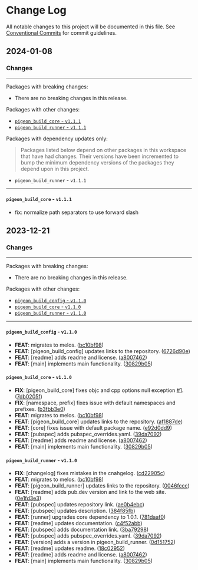 # Change Log

All notable changes to this project will be documented in this file.
See [Conventional Commits](https://conventionalcommits.org) for commit guidelines.

## 2024-01-08

### Changes

---

Packages with breaking changes:

 - There are no breaking changes in this release.

Packages with other changes:

 - [`pigeon_build_core` - `v1.1.1`](#pigeon_build_core---v111)
 - [`pigeon_build_runner` - `v1.1.1`](#pigeon_build_runner---v111)

Packages with dependency updates only:

> Packages listed below depend on other packages in this workspace that have had changes. Their versions have been incremented to bump the minimum dependency versions of the packages they depend upon in this project.

 - `pigeon_build_runner` - `v1.1.1`

---

#### `pigeon_build_core` - `v1.1.1`

 - fix: normalize path separators to use forward slash


## 2023-12-21

### Changes

---

Packages with breaking changes:

 - There are no breaking changes in this release.

Packages with other changes:

 - [`pigeon_build_config` - `v1.1.0`](#pigeon_build_config---v110)
 - [`pigeon_build_core` - `v1.1.0`](#pigeon_build_core---v110)
 - [`pigeon_build_runner` - `v1.1.0`](#pigeon_build_runner---v110)

---

#### `pigeon_build_config` - `v1.1.0`

 - **FEAT**: migrates to melos. ([bc10bf98](https://github.com/rotorgames/pigeon_build_runner/commit/bc10bf9871a919f395c04e83f9f9410adf1640ad))
 - **FEAT**: [pigeon_build_config] updates links to the repository. ([6726d90e](https://github.com/rotorgames/pigeon_build_runner/commit/6726d90eaf1dd669818d08005400f3ac62f6464b))
 - **FEAT**: [readme] adds readme and license. ([a8007462](https://github.com/rotorgames/pigeon_build_runner/commit/a8007462aff841e53b162c72692229739efd3d73))
 - **FEAT**: [main] implements main functionality. ([30829b05](https://github.com/rotorgames/pigeon_build_runner/commit/30829b050c9bdcab06006dd5e6fea0bc63683df4))

#### `pigeon_build_core` - `v1.1.0`

 - **FIX**: [pigeon_build_core] fixes objc and cpp options null exception [#1](https://github.com/rotorgames/pigeon_build_runner/issues/1). ([7db0205f](https://github.com/rotorgames/pigeon_build_runner/commit/7db0205fc39b4eeae2ddb8abae88496080584213))
 - **FIX**: [namespace, prefix] fixes issue with default namespaces and prefixes. ([b3fbb3e0](https://github.com/rotorgames/pigeon_build_runner/commit/b3fbb3e0d544bb4e7d80c5b68b46c83382699264))
 - **FEAT**: migrates to melos. ([bc10bf98](https://github.com/rotorgames/pigeon_build_runner/commit/bc10bf9871a919f395c04e83f9f9410adf1640ad))
 - **FEAT**: [pigeon_build_core] updates links to the repository. ([af1887de](https://github.com/rotorgames/pigeon_build_runner/commit/af1887dec5bef1a36067867b672eeeac2e0b82a9))
 - **FEAT**: [core] fixes issue with default package name. ([e92d0dd9](https://github.com/rotorgames/pigeon_build_runner/commit/e92d0dd9bd1dbaf67f73f1bcff93a950c187c6d3))
 - **FEAT**: [pubspec] adds pubspec_overrides.yaml. ([39da7092](https://github.com/rotorgames/pigeon_build_runner/commit/39da7092f76ec0e2fa0b6faba6b8e75234314d03))
 - **FEAT**: [readme] adds readme and license. ([a8007462](https://github.com/rotorgames/pigeon_build_runner/commit/a8007462aff841e53b162c72692229739efd3d73))
 - **FEAT**: [main] implements main functionality. ([30829b05](https://github.com/rotorgames/pigeon_build_runner/commit/30829b050c9bdcab06006dd5e6fea0bc63683df4))

#### `pigeon_build_runner` - `v1.1.0`

 - **FIX**: [changelog] fixes mistakes in the cnahgelog. ([cd22905c](https://github.com/rotorgames/pigeon_build_runner/commit/cd22905c3dccd1e3478199eb2b69aba9e624c0bb))
 - **FEAT**: migrates to melos. ([bc10bf98](https://github.com/rotorgames/pigeon_build_runner/commit/bc10bf9871a919f395c04e83f9f9410adf1640ad))
 - **FEAT**: [pigeon_build_runner] updates links to the repository. ([0046fccc](https://github.com/rotorgames/pigeon_build_runner/commit/0046fccccedb4ba015d4f6386c9ba1e71d9bace7))
 - **FEAT**: [readme] adds pub.dev version and link to the web site. ([0e1fd3e3](https://github.com/rotorgames/pigeon_build_runner/commit/0e1fd3e3e91286860ec366933fe38f05fe43e685))
 - **FEAT**: [pubspec] updates repository link. ([ae0b4ebc](https://github.com/rotorgames/pigeon_build_runner/commit/ae0b4ebc4381632237ab2161ea50ee8ff1fad063))
 - **FEAT**: [pubspec] updates description. ([384f85fb](https://github.com/rotorgames/pigeon_build_runner/commit/384f85fb1c561f68ce2c015b28490663d148be37))
 - **FEAT**: [runner] upgrades core dependency to 1.0.1. ([781daaf0](https://github.com/rotorgames/pigeon_build_runner/commit/781daaf0b96b9b0bc34499a463d84d1db96ddcee))
 - **FEAT**: [readme] updates documentation. ([c4f52abb](https://github.com/rotorgames/pigeon_build_runner/commit/c4f52abbedc8ea874fdd7d92af7bd2c6ad1104e7))
 - **FEAT**: [pubspec] adds documentation link. ([3ba79298](https://github.com/rotorgames/pigeon_build_runner/commit/3ba79298fd4b38a6d4bd2b286214798247b566e9))
 - **FEAT**: [pubspec] adds pubspec_overrides.yaml. ([39da7092](https://github.com/rotorgames/pigeon_build_runner/commit/39da7092f76ec0e2fa0b6faba6b8e75234314d03))
 - **FEAT**: [version] adds a version in pigeon_build_runner. ([0d151752](https://github.com/rotorgames/pigeon_build_runner/commit/0d1517529d8f663d5d711d073609581838288237))
 - **FEAT**: [readme] updates readme. ([18c02952](https://github.com/rotorgames/pigeon_build_runner/commit/18c02952c59627fc4cc7adbd09bdc52d0ae2bcf4))
 - **FEAT**: [readme] adds readme and license. ([a8007462](https://github.com/rotorgames/pigeon_build_runner/commit/a8007462aff841e53b162c72692229739efd3d73))
 - **FEAT**: [main] implements main functionality. ([30829b05](https://github.com/rotorgames/pigeon_build_runner/commit/30829b050c9bdcab06006dd5e6fea0bc63683df4))

